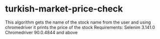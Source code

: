 # turkish-market-price-check
This algorithm gets the name of the stock name from the user and
using chromedriver it prints the price of the stock
Requirements: 
  Selenim 3.141.0
  Chromedriver 90.0.4844  and above
